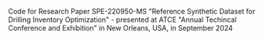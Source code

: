 Code for Research Paper SPE-220950-MS "Reference Synthetic Dataset for Drilling Inventory Optimization" - presented at ATCE "Annual Techincal Conference and Exhibition" in New Orleans, USA, in September 2024
